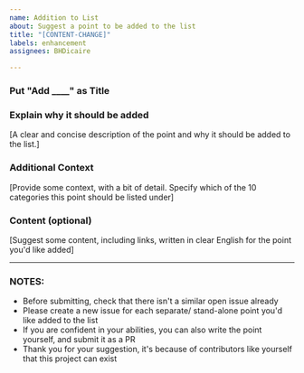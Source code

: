 ```yaml
---
name: Addition to List
about: Suggest a point to be added to the list
title: "[CONTENT-CHANGE]"
labels: enhancement
assignees: BHDicaire

---
```


### Put "Add ____" as Title

### Explain why it should be added
[A clear and concise description of the point and why it should be added to the list.]

### Additional Context
[Provide some context, with a bit of detail. Specify which of the 10 categories this point should be listed under]

### Content (optional)
[Suggest some content, including links, written in clear English for the point you'd like added]

---

### NOTES:
- Before submitting, check that there isn't a similar open issue already 
- Please create a new issue for each separate/ stand-alone point you'd like added to the list
- If you are confident in your abilities, you can also write the point yourself, and submit it as a PR
- Thank you for your suggestion, it's because of contributors like yourself that this project can exist
